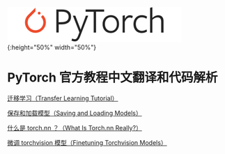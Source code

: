 ![PyTorch](/images/PyTorch.svg){:height="50%" width="50%"}

# PyTorch 官方教程中文翻译和代码解析

 [迁移学习（Transfer Learning Tutorial）](https://github.com/yeanchi/pytorch-learning/blob/master/Transfer-Learning-Tutorial.md)

[保存和加载模型（Saving and Loading Models）](https://github.com/yeanchi/pytorch-learning/blob/master/Saving-and-Loading-Models.md)

[什么是 torch.nn ？（What Is Torch.nn Really?）](https://github.com/yeanchi/pytorch-learning/blob/master/What-Is-Torch.nn-Really.md)

[微调 torchvision 模型（Finetuning Torchvision Models）](https://github.com/yeanchi/pytorch-learning/blob/master/Finetuning-Torchvision-Models.md)

